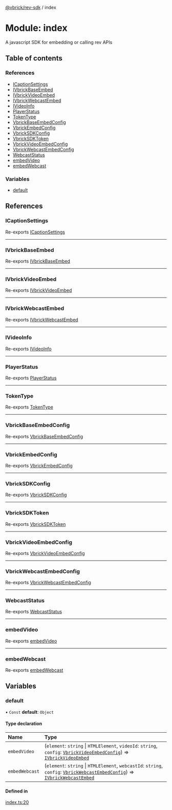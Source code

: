 [@vbrick/rev-sdk](../README.md) / index

# Module: index

A javascript SDK for embedding or calling rev APIs

## Table of contents

### References

- [ICaptionSettings](index.md#icaptionsettings)
- [IVbrickBaseEmbed](index.md#ivbrickbaseembed)
- [IVbrickVideoEmbed](index.md#ivbrickvideoembed)
- [IVbrickWebcastEmbed](index.md#ivbrickwebcastembed)
- [IVideoInfo](index.md#ivideoinfo)
- [PlayerStatus](index.md#playerstatus)
- [TokenType](index.md#tokentype)
- [VbrickBaseEmbedConfig](index.md#vbrickbaseembedconfig)
- [VbrickEmbedConfig](index.md#vbrickembedconfig)
- [VbrickSDKConfig](index.md#vbricksdkconfig)
- [VbrickSDKToken](index.md#vbricksdktoken)
- [VbrickVideoEmbedConfig](index.md#vbrickvideoembedconfig)
- [VbrickWebcastEmbedConfig](index.md#vbrickwebcastembedconfig)
- [WebcastStatus](index.md#webcaststatus)
- [embedVideo](index.md#embedvideo)
- [embedWebcast](index.md#embedwebcast)

### Variables

- [default](index.md#default)

## References

### ICaptionSettings

Re-exports [ICaptionSettings](../interfaces/embed_IVbrickApi.ICaptionSettings.md)

___

### IVbrickBaseEmbed

Re-exports [IVbrickBaseEmbed](../interfaces/embed_IVbrickApi.IVbrickBaseEmbed.md)

___

### IVbrickVideoEmbed

Re-exports [IVbrickVideoEmbed](../interfaces/embed_IVbrickApi.IVbrickVideoEmbed.md)

___

### IVbrickWebcastEmbed

Re-exports [IVbrickWebcastEmbed](../interfaces/embed_IVbrickApi.IVbrickWebcastEmbed.md)

___

### IVideoInfo

Re-exports [IVideoInfo](../interfaces/embed_IVbrickApi.IVideoInfo.md)

___

### PlayerStatus

Re-exports [PlayerStatus](../enums/embed_PlayerStatus.PlayerStatus.md)

___

### TokenType

Re-exports [TokenType](../enums/VbrickSDK.TokenType.md)

___

### VbrickBaseEmbedConfig

Re-exports [VbrickBaseEmbedConfig](../interfaces/embed_VbrickEmbedConfig.VbrickBaseEmbedConfig.md)

___

### VbrickEmbedConfig

Re-exports [VbrickEmbedConfig](embed_VbrickEmbedConfig.md#vbrickembedconfig)

___

### VbrickSDKConfig

Re-exports [VbrickSDKConfig](../interfaces/VbrickSDK.VbrickSDKConfig.md)

___

### VbrickSDKToken

Re-exports [VbrickSDKToken](../interfaces/VbrickSDK.VbrickSDKToken.md)

___

### VbrickVideoEmbedConfig

Re-exports [VbrickVideoEmbedConfig](../interfaces/embed_VbrickEmbedConfig.VbrickVideoEmbedConfig.md)

___

### VbrickWebcastEmbedConfig

Re-exports [VbrickWebcastEmbedConfig](../interfaces/embed_VbrickEmbedConfig.VbrickWebcastEmbedConfig.md)

___

### WebcastStatus

Re-exports [WebcastStatus](../enums/embed_WebcastStatus.WebcastStatus.md)

___

### embedVideo

Re-exports [embedVideo](embed_EmbedVideo.md#embedvideo)

___

### embedWebcast

Re-exports [embedWebcast](embed_EmbedWebcast.md#embedwebcast)

## Variables

### default

• `Const` **default**: `Object`

#### Type declaration

| Name | Type |
| :------ | :------ |
| `embedVideo` | (`element`: `string` \| `HTMLElement`, `videoId`: `string`, `config`: [`VbrickVideoEmbedConfig`](../interfaces/embed_VbrickEmbedConfig.VbrickVideoEmbedConfig.md)) => [`IVbrickVideoEmbed`](../interfaces/embed_IVbrickApi.IVbrickVideoEmbed.md) |
| `embedWebcast` | (`element`: `string` \| `HTMLElement`, `webcastId`: `string`, `config`: [`VbrickWebcastEmbedConfig`](../interfaces/embed_VbrickEmbedConfig.VbrickWebcastEmbedConfig.md)) => [`IVbrickWebcastEmbed`](../interfaces/embed_IVbrickApi.IVbrickWebcastEmbed.md) |

#### Defined in

[index.ts:20](https://github.com/vbrick/rev-sdk-js/blob/e20a0c7/src/index.ts#L20)
